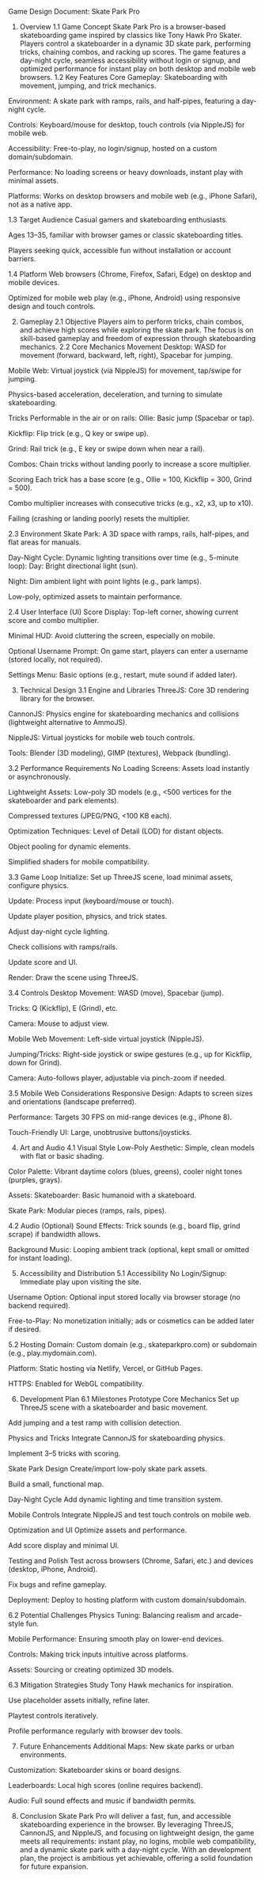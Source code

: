 Game Design Document: Skate Park Pro
1. Overview
1.1 Game Concept
Skate Park Pro is a browser-based skateboarding game inspired by classics like Tony Hawk Pro Skater. Players control a skateboarder in a dynamic 3D skate park, performing tricks, chaining combos, and racking up scores. The game features a day-night cycle, seamless accessibility without login or signup, and optimized performance for instant play on both desktop and mobile web browsers.
1.2 Key Features
Core Gameplay: Skateboarding with movement, jumping, and trick mechanics.

Environment: A skate park with ramps, rails, and half-pipes, featuring a day-night cycle.

Controls: Keyboard/mouse for desktop, touch controls (via NippleJS) for mobile web.

Accessibility: Free-to-play, no login/signup, hosted on a custom domain/subdomain.

Performance: No loading screens or heavy downloads, instant play with minimal assets.

Platforms: Works on desktop browsers and mobile web (e.g., iPhone Safari), not as a native app.

1.3 Target Audience
Casual gamers and skateboarding enthusiasts.

Ages 13–35, familiar with browser games or classic skateboarding titles.

Players seeking quick, accessible fun without installation or account barriers.

1.4 Platform
Web browsers (Chrome, Firefox, Safari, Edge) on desktop and mobile devices.

Optimized for mobile web play (e.g., iPhone, Android) using responsive design and touch controls.

2. Gameplay
2.1 Objective
Players aim to perform tricks, chain combos, and achieve high scores while exploring the skate park. The focus is on skill-based gameplay and freedom of expression through skateboarding mechanics.
2.2 Core Mechanics
Movement
Desktop: WASD for movement (forward, backward, left, right), Spacebar for jumping.

Mobile Web: Virtual joystick (via NippleJS) for movement, tap/swipe for jumping.

Physics-based acceleration, deceleration, and turning to simulate skateboarding.

Tricks
Performable in the air or on rails:
Ollie: Basic jump (Spacebar or tap).

Kickflip: Flip trick (e.g., Q key or swipe up).

Grind: Rail trick (e.g., E key or swipe down when near a rail).

Combos: Chain tricks without landing poorly to increase a score multiplier.

Scoring
Each trick has a base score (e.g., Ollie = 100, Kickflip = 300, Grind = 500).

Combo multiplier increases with consecutive tricks (e.g., x2, x3, up to x10).

Failing (crashing or landing poorly) resets the multiplier.

2.3 Environment
Skate Park: A 3D space with ramps, rails, half-pipes, and flat areas for manuals.

Day-Night Cycle: Dynamic lighting transitions over time (e.g., 5-minute loop):
Day: Bright directional light (sun).

Night: Dim ambient light with point lights (e.g., park lamps).

Low-poly, optimized assets to maintain performance.

2.4 User Interface (UI)
Score Display: Top-left corner, showing current score and combo multiplier.

Minimal HUD: Avoid cluttering the screen, especially on mobile.

Optional Username Prompt: On game start, players can enter a username (stored locally, not required).

Settings Menu: Basic options (e.g., restart, mute sound if added later).

3. Technical Design
3.1 Engine and Libraries
ThreeJS: Core 3D rendering library for the browser.

CannonJS: Physics engine for skateboarding mechanics and collisions (lightweight alternative to AmmoJS).

NippleJS: Virtual joysticks for mobile web touch controls.

Tools: Blender (3D modeling), GIMP (textures), Webpack (bundling).

3.2 Performance Requirements
No Loading Screens: Assets load instantly or asynchronously.

Lightweight Assets:
Low-poly 3D models (e.g., <500 vertices for the skateboarder and park elements).

Compressed textures (JPEG/PNG, <100 KB each).

Optimization Techniques:
Level of Detail (LOD) for distant objects.

Object pooling for dynamic elements.

Simplified shaders for mobile compatibility.

3.3 Game Loop
Initialize: Set up ThreeJS scene, load minimal assets, configure physics.

Update:
Process input (keyboard/mouse or touch).

Update player position, physics, and trick states.

Adjust day-night cycle lighting.

Check collisions with ramps/rails.

Update score and UI.

Render: Draw the scene using ThreeJS.

3.4 Controls
Desktop
Movement: WASD (move), Spacebar (jump).

Tricks: Q (Kickflip), E (Grind), etc.

Camera: Mouse to adjust view.

Mobile Web
Movement: Left-side virtual joystick (NippleJS).

Jumping/Tricks: Right-side joystick or swipe gestures (e.g., up for Kickflip, down for Grind).

Camera: Auto-follows player, adjustable via pinch-zoom if needed.

3.5 Mobile Web Considerations
Responsive Design: Adapts to screen sizes and orientations (landscape preferred).

Performance: Targets 30 FPS on mid-range devices (e.g., iPhone 8).

Touch-Friendly UI: Large, unobtrusive buttons/joysticks.

4. Art and Audio
4.1 Visual Style
Low-Poly Aesthetic: Simple, clean models with flat or basic shading.

Color Palette: Vibrant daytime colors (blues, greens), cooler night tones (purples, grays).

Assets:
Skateboarder: Basic humanoid with a skateboard.

Skate Park: Modular pieces (ramps, rails, pipes).

4.2 Audio (Optional)
Sound Effects: Trick sounds (e.g., board flip, grind scrape) if bandwidth allows.

Background Music: Looping ambient track (optional, kept small or omitted for instant loading).

5. Accessibility and Distribution
5.1 Accessibility
No Login/Signup: Immediate play upon visiting the site.

Username Option: Optional input stored locally via browser storage (no backend required).

Free-to-Play: No monetization initially; ads or cosmetics can be added later if desired.

5.2 Hosting
Domain: Custom domain (e.g., skateparkpro.com) or subdomain (e.g., play.mydomain.com).

Platform: Static hosting via Netlify, Vercel, or GitHub Pages.

HTTPS: Enabled for WebGL compatibility.

6. Development Plan
6.1 Milestones
Prototype Core Mechanics
Set up ThreeJS scene with a skateboarder and basic movement.

Add jumping and a test ramp with collision detection.

Physics and Tricks 
Integrate CannonJS for skateboarding physics.

Implement 3–5 tricks with scoring.

Skate Park Design 
Create/import low-poly skate park assets.

Build a small, functional map.

Day-Night Cycle 
Add dynamic lighting and time transition system.

Mobile Controls
Integrate NippleJS and test touch controls on mobile web.

Optimization and UI 
Optimize assets and performance.

Add score display and minimal UI.

Testing and Polish
Test across browsers (Chrome, Safari, etc.) and devices (desktop, iPhone, Android).

Fix bugs and refine gameplay.

Deployment:
Deploy to hosting platform with custom domain/subdomain.

6.2 Potential Challenges
Physics Tuning: Balancing realism and arcade-style fun.

Mobile Performance: Ensuring smooth play on lower-end devices.

Controls: Making trick inputs intuitive across platforms.

Assets: Sourcing or creating optimized 3D models.

6.3 Mitigation Strategies
Study Tony Hawk mechanics for inspiration.

Use placeholder assets initially, refine later.

Playtest controls iteratively.

Profile performance regularly with browser dev tools.

7. Future Enhancements
Additional Maps: New skate parks or urban environments.

Customization: Skateboarder skins or board designs.

Leaderboards: Local high scores (online requires backend).

Audio: Full sound effects and music if bandwidth permits.

8. Conclusion
Skate Park Pro will deliver a fast, fun, and accessible skateboarding experience in the browser. By leveraging ThreeJS, CannonJS, and NippleJS, and focusing on lightweight design, the game meets all requirements: instant play, no logins, mobile web compatibility, and a dynamic skate park with a day-night cycle. With an development plan, the project is ambitious yet achievable, offering a solid foundation for future expansion.

